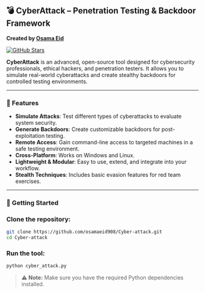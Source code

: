 ## 💣 CyberAttack – Penetration Testing & Backdoor Framework  
**Created by [Osama Eid](https://github.com/osamaeid908)**

[![GitHub Stars](https://img.shields.io/github/stars/osamaeid908/Cyber-attack?style=social)](https://github.com/osamaeid908/Cyber-attack/stargazers)

**CyberAttack** is an advanced, open-source tool designed for cybersecurity professionals, ethical hackers, and penetration testers. It allows you to simulate real-world cyberattacks and create stealthy backdoors for controlled testing environments.

---

### 🔧 Features
- **Simulate Attacks**: Test different types of cyberattacks to evaluate system security.
- **Generate Backdoors**: Create customizable backdoors for post-exploitation testing.
- **Remote Access**: Gain command-line access to targeted machines in a safe testing environment.
- **Cross-Platform**: Works on Windows and Linux.
- **Lightweight & Modular**: Easy to use, extend, and integrate into your workflow.
- **Stealth Techniques**: Includes basic evasion features for red team exercises.

---

### 🚀 Getting Started

### Clone the repository:
```bash
git clone https://github.com/osamaeid908/Cyber-attack.git
cd Cyber-attack
```

### Run the tool:
```bash
python cyber_attack.py
```

> ⚠️ **Note:** Make sure you have the required Python dependencies installed.
